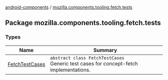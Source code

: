 [android-components](../index.md) / [mozilla.components.tooling.fetch.tests](./index.md)

## Package mozilla.components.tooling.fetch.tests

### Types

| Name | Summary |
|---|---|
| [FetchTestCases](-fetch-test-cases/index.md) | `abstract class FetchTestCases`<br>Generic test cases for concept-fetch implementations. |
